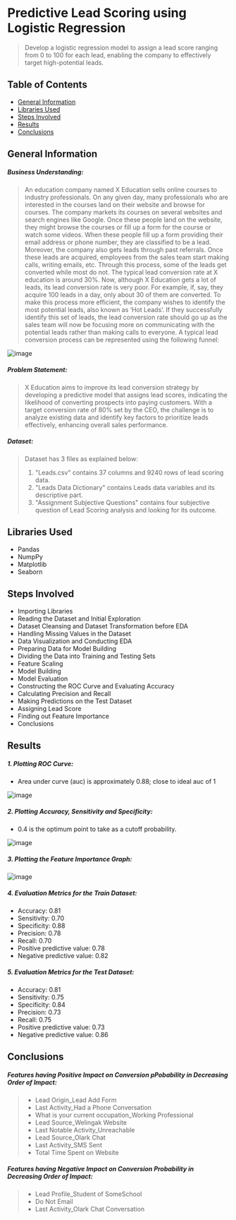 # Predictive Lead Scoring using Logistic Regression
> Develop a logistic regression model to assign a lead score ranging from 0 to 100 for each lead, enabling the company to effectively target high-potential leads.

## Table of Contents
* [General Information](#general-information)
* [Libraries Used](#libraries-used)
* [Steps Involved](#steps-involved)
* [Results](#results)
* [Conclusions](#conclusions)


## General Information

##### **Business Understanding**:
> An education company named X Education sells online courses to industry professionals. On any given day, many professionals who are interested in the courses land on their website and browse for courses. The company markets its courses on several websites and search engines like Google. Once these people land on the website, they might browse the courses or fill up a form for the course or watch some videos. When these people fill up a form providing their email address or phone number, they are classified to be a lead. Moreover, the company also gets leads through past referrals. Once these leads are acquired, employees from the sales team start making calls, writing emails, etc. Through this process, some of the leads get converted while most do not. The typical lead conversion rate at X education is around 30%. Now, although X Education gets a lot of leads, its lead conversion rate is very poor. For example, if, say, they acquire 100 leads in a day, only about 30 of them are converted. To make this process more efficient, the company wishes to identify the most potential leads, also known as ‘Hot Leads’. If they successfully identify this set of leads, the lead conversion rate should go up as the sales team will now be focusing more on communicating with the potential leads rather than making calls to everyone. A typical lead conversion process can be represented using the following funnel:

![image](https://github.com/user-attachments/assets/5473d5b0-ef37-4025-83d8-ee0d67fbf530)



##### **Problem Statement**: 
> X Education aims to improve its lead conversion strategy by developing a predictive model that assigns lead scores, indicating the likelihood of converting prospects into paying customers. With a target conversion rate of 80% set by the CEO, the challenge is to analyze existing data and identify key factors to prioritize leads effectively, enhancing overall sales performance.


##### **Dataset**:
> Dataset has 3 files as explained below: 
> 1. "Leads.csv" contains 37 columns and 9240 rows of lead scoring data.
> 2. "Leads Data Dictionary" contains Leads data variables and its descriptive part.
> 3. "Assignment Subjective Questions" contains four subjective question of Lead Scoring analysis and looking for its outcome.

## Libraries Used

- Pandas
- NumpPy
- Matplotlib
- Seaborn

## Steps Involved

- Importing Libraries
- Reading the Dataset and Initial Exploration
- Dataset Cleansing and Dataset Transformation before EDA
- Handling Missing Values in the Dataset
- Data Visualization and Conducting EDA
- Preparing Data for Model Building
- Dividing the Data into Training and Testing Sets
- Feature Scaling
- Model Building
- Model Evaluation
- Constructing the ROC Curve and Evaluating Accuracy
- Calculating Precision and Recall
- Making Predictions on the Test Dataset
- Assigning Lead Score
- Finding out Feature Importance
- Conclusions

## Results

##### 1. Plotting ROC Curve:
- Area under curve (auc) is approximately 0.88; close to ideal auc of 1

![image](https://github.com/user-attachments/assets/9103491f-7b99-4616-83b6-eb4900706901)

##### 2. Plotting Accuracy, Sensitivity and Specificity:
- 0.4 is the optimum point to take as a cutoff probability.
  
![image](https://github.com/user-attachments/assets/9137b263-02a8-41e9-84a6-2a8f30a69023)


##### 3. Plotting the Feature Importance Graph:

![image](https://github.com/user-attachments/assets/6749262e-6a76-4756-9969-d163946050ae)

##### 4. Evaluation Metrics for the Train Dataset:
- Accuracy: 0.81
- Sensitivity: 0.70
- Specificity: 0.88
- Precision: 0.78
- Recall: 0.70
- Positive predictive value: 0.78
- Negative predictive value: 0.82


##### 5. Evaluation Metrics for the Test Dataset:
- Accuracy: 0.81
- Sensitivity: 0.75
- Specificity: 0.84
- Precision: 0.73
- Recall: 0.75
- Positive predictive value: 0.73
- Negative predictive value: 0.86


## Conclusions

##### Features having Positive Impact on Conversion pPobability in Decreasing Order of Impact:
> - Lead Origin_Lead Add Form
> - Last Activity_Had a Phone Conversation
> - What is your current occupation_Working Professional
> - Lead Source_Welingak Website
> - Last Notable Activity_Unreachable
> - Lead Source_Olark Chat
> - Last Activity_SMS Sent
> - Total Time Spent on Website


##### Features having Negative Impact on Conversion Probability in Decreasing Order of Impact:
> - Lead Profile_Student of SomeSchool
> - Do Not Email
> - Last Activity_Olark Chat Conversation
